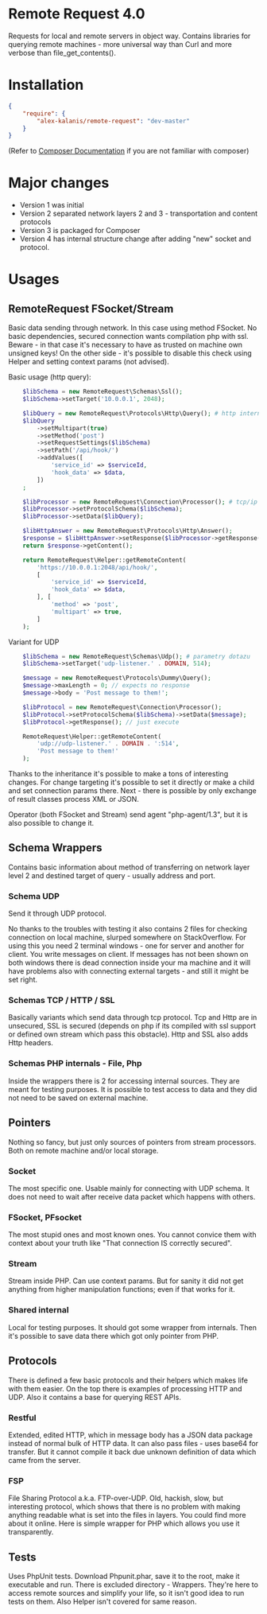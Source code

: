 Remote Request 4.0
==================

Requests for local and remote servers in object way. Contains libraries for querying remote
machines - more universal way than Curl and more verbose than file_get_contents(). 

# Installation

```json
{
    "require": {
        "alex-kalanis/remote-request": "dev-master"
    }
}
```

(Refer to [Composer Documentation](https://github.com/composer/composer/blob/master/doc/00-intro.md#introduction) if you are not
familiar with composer)

# Major changes

 - Version 1 was initial
 - Version 2 separated network layers 2 and 3 - transportation and content protocols
 - Version 3 is packaged for Composer
 - Version 4 has internal structure change after adding "new" socket and protocol.

# Usages

RemoteRequest FSocket/Stream
------------------

Basic data sending through network.  In this case using method FSocket. No basic dependencies,
secured connection wants compilation php with ssl. Beware - in that case it's necessary
to have as trusted on machine own unsigned keys! On the other side - it's possible to disable
this check using Helper and setting context params (not advised).

Basic usage (http query):

```php
    $libSchema = new RemoteRequest\Schemas\Ssl();
    $libSchema->setTarget('10.0.0.1', 2048);

    $libQuery = new RemoteRequest\Protocols\Http\Query(); # http internals
    $libQuery
        ->setMultipart(true)
        ->setMethod('post')
        ->setRequestSettings($libSchema)
        ->setPath('/api/hook/')
        ->addValues([
            'service_id' => $serviceId,
            'hook_data' => $data,
        ])
    ;

    $libProcessor = new RemoteRequest\Connection\Processor(); # tcp/ip http/ssl
    $libProcessor->setProtocolSchema($libSchema);
    $libProcessor->setData($libQuery);

    $libHttpAnswer = new RemoteRequest\Protocols\Http\Answer();
    $response = $libHttpAnswer->setResponse($libProcessor->getResponse());
    return $response->getContent();
```

```php
    return RemoteRequest\Helper::getRemoteContent(
        'https://10.0.0.1:2048/api/hook/',
        [
            'service_id' => $serviceId,
            'hook_data' => $data,
        ], [
            'method' => 'post',
            'multipart' => true,
        ]
    );
```

Variant for UDP
```php
    $libSchema = new RemoteRequest\Schemas\Udp(); # parametry dotazu
    $libSchema->setTarget('udp-listener.' . DOMAIN, 514);

    $message = new RemoteRequest\Protocols\Dummy\Query();
    $message->maxLength = 0; // expects no response
    $message->body = 'Post message to them!';

    $libProtocol = new RemoteRequest\Connection\Processor();
    $libProtocol->setProtocolSchema($libSchema)->setData($message);
    $libProtocol->getResponse(); // just execute
```

```php
    RemoteRequest\Helper::getRemoteContent(
        'udp://udp-listener.' . DOMAIN . ':514',
        'Post message to them!'
    );
```

Thanks to the inheritance it's possible to make a tons of interesting changes. For change
targeting it's possible to set it directly or make a child and set connection params there.
Next - there is possible by only exchange of result classes process XML or JSON.

Operator (both FSocket and Stream) send agent "php-agent/1.3", but it is also possible
to change it.

Schema Wrappers
--------

Contains basic information about method of transferring on network layer level 2 and
destined target of query - usually address and port.

### Schema UDP

Send it through UDP protocol.

No thanks to the troubles with testing it also contains 2 files for checking connection
on local machine, slurped somewhere on StackOverflow. For using this you need 2 terminal
windows - one for server and another for client. You write messages on client. If messages
has not been shown on both windows there is dead connection inside your ma machine and it
will have problems also with connecting external targets - and still it might be set right.

### Schemas TCP / HTTP / SSL

Basically variants which send data through tcp protocol. Tcp and Http are in unsecured,
SSL is secured (depends on php if its compiled with ssl support or defined own stream
which pass this obstacle). Http and SSL also adds Http headers.

### Schemas PHP internals - File, Php

Inside the wrappers there is 2 for accessing internal sources. They are meant for testing
purposes. It is possible to test access to data and they did not need to be saved on external
machine.

Pointers
--------

Nothing so fancy, but just only sources of pointers from stream processors. Both on remote
machine and/or local storage.

### Socket

The most specific one. Usable mainly for connecting with UDP schema. It does not need to wait
after receive data packet which happens with others.

### FSocket, PFsocket

The most stupid ones and most known ones. You cannot convice them with context about your
truth like "That connection IS correctly secured".

### Stream

Stream inside PHP. Can use context params. But for sanity it did not get anything from higher
manipulation functions; even if that works for it.

### Shared internal

Local for testing purposes. It should got some wrapper from internals. Then it's possible
to save data there which got only pointer from PHP.

Protocols
---------

There is defined a few basic protocols and their helpers which makes life with them easier.
On the top there is examples of processing HTTP and UDP. Also it contains a base for querying
REST APIs.

### Restful

Extended, edited HTTP, which in message body has a JSON data package instead of normal bulk
of HTTP data. It can also pass files - uses base64 for transfer. But it cannot compile it back
due unknown definition of data which came from the server.

### FSP

File Sharing Protocol a.k.a. FTP-over-UDP. Old, hackish, slow, but interesting protocol,
which shows that there is no problem with making anything readable what is set into the
files in layers. You could find more about it online. Here is simple wrapper for PHP which
allows you use it transparently.

Tests
-----

Uses PhpUnit tests. Download Phpunit.phar, save it to the root, make it executable and run.
There is excluded directory - Wrappers. They're here to access remote sources and simplify
your life, so it isn't good idea to run tests on them. Also Helper isn't covered for same
reason.
